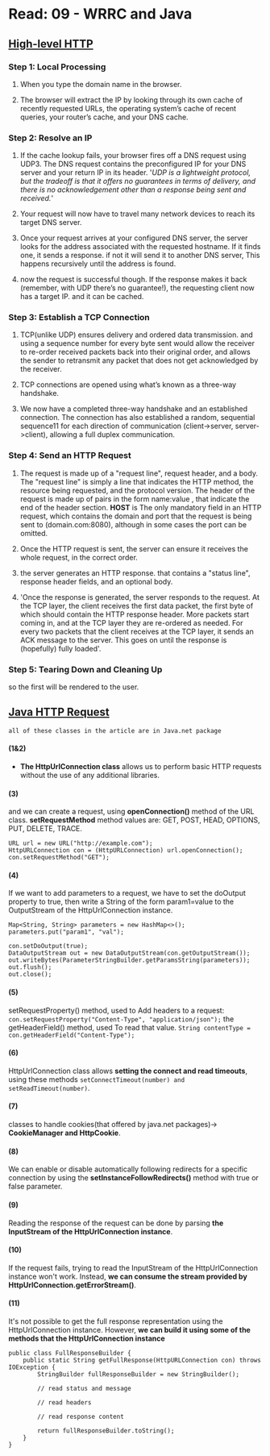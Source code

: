 # Read: 09 - WRRC and Java

## [High-level HTTP](https://dev.to/dangolant/things-i-brushed-up-on-this-week-the-http-request-lifecycle-)


### Step 1: Local Processing

1. When you type the domain name in the browser.

2. The browser will extract the IP by looking through its own cache of recently requested URLs, the operating system’s cache of recent queries, your router’s cache, and your DNS cache.

### Step 2: Resolve an IP

1. If the cache lookup fails, your browser fires off a DNS request using UDP3. The DNS request contains the preconfigured IP for your DNS server and your return IP in its header. 
'*UDP is a lightweight protocol, but the tradeoff is that it offers no guarantees in terms of delivery, and there is no acknowledgement other than a response being sent and received.*'

2. Your request will now have to travel many network devices to reach its target DNS server. 

3. Once your request arrives at your configured DNS server, the server looks for the address associated with the requested hostname. If it finds one, it sends a response.
if not it will send it to another DNS server, This happens recursively until the address is found.
 

4. now the request is successful though. If the response makes it back (remember, with UDP there’s no guarantee!), the requesting client now has a target IP. and it can be cached.

### Step 3: Establish a TCP Connection


1. TCP(unlike UDP) ensures delivery and ordered data transmission. and using a sequence number for every byte sent would allow the receiver to re-order received packets back into their original order, and allows the sender to retransmit any packet that does not get acknowledged by the receiver.

2. TCP connections are opened using what’s known as a three-way handshake. 

3. We now have a completed three-way handshake and an established connection. The connection has also established a random, sequential sequence11 for each direction of communication (client->server, server->client), allowing a full duplex communication.

### Step 4: Send an HTTP Request

1. The request is made up of a "request line", request header, and a body. The "request line" is simply a line that indicates the HTTP method, the resource being requested, and the protocol version. 
The header of the request is made up of pairs in the form name:value <CR><LF>, that indicate the end of the header section. 
**HOST** is The only mandatory field in an HTTP request, which contains the domain and port that the request is being sent to (domain.com:8080), although in some cases the port can be omitted. 


2. Once the HTTP request is sent, the server can ensure it receives the whole request, in the correct order.

3.  the server generates an HTTP response. that contains a "status line", response header fields, and an optional body. 

4. 'Once the response is generated, the server responds to the request. At the TCP layer, the client receives the first data packet, the first byte of which should contain the HTTP response header. More packets start coming in, and at the TCP layer they are re-ordered as needed. For every two packets that the client receives at the TCP layer, it sends an ACK message to the server. This goes on until the response is (hopefully) fully loaded'.

### Step 5: Tearing Down and Cleaning Up
<!-- this point needs more understanding -->
so the  first will be rendered to the user.




## [Java HTTP Request](https://www.baeldung.com/java-http-request)
`all of these classes in the article are in Java.net package`

#### (1&2)
- **The HttpUrlConnection class** allows us to perform basic HTTP requests without the use of any additional libraries.

#### (3)
and we can create a request, using **openConnection()** method of the URL class.
**setRequestMethod** method values are: GET, POST, HEAD, OPTIONS, PUT, DELETE, TRACE.
```
URL url = new URL("http://example.com");
HttpURLConnection con = (HttpURLConnection) url.openConnection();
con.setRequestMethod("GET");
```
#### (4)
If we want to add parameters to a request, we have to set the doOutput property to true, then write a String of the form param1=value to the OutputStream of the HttpUrlConnection instance.
```
Map<String, String> parameters = new HashMap<>();
parameters.put("param1", "val");

con.setDoOutput(true);
DataOutputStream out = new DataOutputStream(con.getOutputStream());
out.writeBytes(ParameterStringBuilder.getParamsString(parameters));
out.flush();
out.close();
```
#### (5)
setRequestProperty() method, used to Add headers to a request:
`con.setRequestProperty("Content-Type", "application/json");`
the getHeaderField() method, used To read that value.
`String contentType = con.getHeaderField("Content-Type");`

#### (6)
HttpUrlConnection class allows **setting the connect and read timeouts**, using these methods `setConnectTimeout(number) and setReadTimeout(number)`.

#### (7)
classes to handle cookies(that offered by java.net packages)-> **CookieManager and HttpCookie**.

#### (8)
We can enable or disable automatically following redirects for a specific connection by using the **setInstanceFollowRedirects()** method with true or false parameter.

#### (9)
Reading the response of the request can be done by parsing **the InputStream of the HttpUrlConnection instance**.

#### (10)
If the request fails, trying to read the InputStream of the HttpUrlConnection instance won't work. Instead, **we can consume the stream provided by HttpUrlConnection.getErrorStream()**.

#### (11)
It's not possible to get the full response representation using the HttpUrlConnection instance.
However, **we can build it using some of the methods that the HttpUrlConnection instance**
```
public class FullResponseBuilder {
    public static String getFullResponse(HttpURLConnection con) throws IOException {
        StringBuilder fullResponseBuilder = new StringBuilder();

        // read status and message

        // read headers

        // read response content

        return fullResponseBuilder.toString();
    }
}
```






